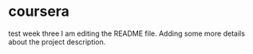 # coursera
test week three
I am editing the README file. Adding some more details about the project description.
